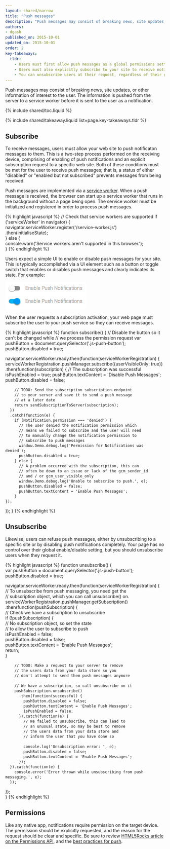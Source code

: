 ```yaml
---
layout: shared/narrow
title: "Push messages"
description: "Push messages may consist of breaking news, site updates, or other information of interest to the user. The information is pushed from the server to a service worker before it is sent to the user as a notification."
authors:
- dgash
published_on: 2015-10-01
updated_on: 2015-10-01
order: 2
key-takeaways:
  tldr:
    - Users must first allow push messages as a global permissions setting.
    - Users must also explicitly subscribe to your site to receive notifications.
    - You can unsubscribe users at their request, regardless of their global notifications permissions.
---
```


<p class="intro">
  Push messages may consist of breaking news, site updates, or other 
  information of interest to the user. The information is pushed from the 
  server to a service worker before it is sent to the user as a notification.
</p>

{% include shared/toc.liquid %}

{% include shared/takeaway.liquid list=page.key-takeaways.tldr %}

## Subscribe 

To receive messages, users must allow your web site to push notificaton 
messages to them. This is a two-step process performed on the receiving 
device, comprising of enabling of push notifications and an explicit 
subscription request to a specific web site. Both of these conditions must 
be met for the user to receive push messages; that is, a status of either 
"disabled" or "enabled but not subscribed" prevents messages from 
being received.

Push messages are implemented via a [service worker](/web/fundamentals/primers/service-workers/).
When a push message is received, the browser can start up a service worker 
that runs in the background without a page being open. The service worker 
must be initialized and registered in order to process push messages. 

{% highlight javascript %}
// Check that service workers are supported
if ('serviceWorker' in navigator) {  
  navigator.serviceWorker.register('/service-worker.js')  
    .then(initialiseState);  
  } else {  
    console.warn('Service workers aren\'t supported in this browser.');  
}
{% endhighlight %}

Users expect a simple UI to enable or disable push messages for your site. 
This is typically accomplished via a UI element such as a button or toggle 
switch that enables or disables push messages and clearly indicates its 
state. For example:

![Push UX](images/pushux.png)

When the user requests a subscription activation, your web page must 
subscribe the user to your push service so they can receive messages.

{% highlight javascript %}
function subscribe() {
  // Disable the button so it can't be changed while
  //   we process the permission request
  var pushButton = document.querySelector('.js-push-button');
  pushButton.disabled = true;

  navigator.serviceWorker.ready.then(function(serviceWorkerRegistration) {
    serviceWorkerRegistration.pushManager.subscribe({userVisibleOnly: true})
      .then(function(subscription) {
        // The subscription was successful
        isPushEnabled = true;
        pushButton.textContent = 'Disable Push Messages';
        pushButton.disabled = false;

        // TODO: Send the subscription subscription.endpoint
        // to your server and save it to send a push message
        // at a later date
        return sendSubscriptionToServer(subscription);
      })
      .catch(function(e) {
        if (Notification.permission === 'denied') {
          // The user denied the notification permission which
          // means we failed to subscribe and the user will need
          // to manually change the notification permission to
          // subscribe to push messages
          window.Demo.debug.log('Permission for Notifications was denied');
          pushButton.disabled = true;
        } else {
          // A problem occurred with the subscription, this can
          // often be down to an issue or lack of the gcm_sender_id
          // and / or gcm_user_visible_only
          window.Demo.debug.log('Unable to subscribe to push.', e);
          pushButton.disabled = false;
          pushButton.textContent = 'Enable Push Messages';
        }
    });
  });
}
{% endhighlight %}

## Unsubscribe

Likewise, users can refuse push messages, either by unsubscribing to a 
specific site or by disabling push notifications completely. Your page has 
no control over their global enable/disable setting, but you should 
unsubscribe users when they request it.

{% highlight javascript %}
function unsubscribe() {  
  var pushButton = document.querySelector('.js-push-button');  
  pushButton.disabled = true;

  navigator.serviceWorker.ready.then(function(serviceWorkerRegistration) {  
    // To unsubscribe from push messaging, you need get the  
    // subscription object, which you can call unsubscribe() on.  
    serviceWorkerRegistration.pushManager.getSubscription()
      .then(function(pushSubscription) {  
        // Check we have a subscription to unsubscribe  
        if (!pushSubscription) {  
          // No subscription object, so set the state  
          // to allow the user to subscribe to push  
          isPushEnabled = false;  
          pushButton.disabled = false;  
          pushButton.textContent = 'Enable Push Messages';  
          return;  
        }  

        // TODO: Make a request to your server to remove
        // the users data from your data store so you
        // don't attempt to send them push messages anymore

        // We have a subscription, so call unsubscribe on it  
        pushSubscription.unsubscribe()
          .then(function(successful) {  
            pushButton.disabled = false;  
            pushButton.textContent = 'Enable Push Messages';  
            isPushEnabled = false;  
          }).catch(function(e) {  
            // We failed to unsubscribe, this can lead to  
            // an unusual state, so may be best to remove   
            // the users data from your data store and   
            // inform the user that you have done so

            console.log('Unsubscription error: ', e);  
            pushButton.disabled = false;
            pushButton.textContent = 'Enable Push Messages'; 
          });  
      }).catch(function(e) {  
        console.error('Error thrown while unsubscribing from push messaging.', e);  
      });  
  });  
}
{% endhighlight %}

## Permissions

Like any native app, notifications require permission on the target device. 
The permission should be explicitly requested, and the reason for the request 
should be clear and specific. Be sure to review [HTML5Rocks article on the Permissions API](http://updates.html5rocks.com/2015/04/permissions-api-for-the-web), and the [best practices for push](../../engage-and-retain/push-notifications/).
